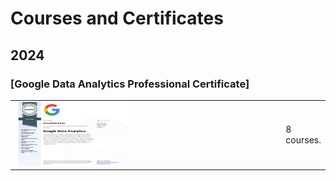 #  Courses and Certificates
## 2024

### [Google Data Analytics Professional Certificate]



<table>
<colgroup>
<col width="100%" />
<col width="100%" />
</colgroup>
<tbody>
<tr>
<td markdown="span"><img src="https://github.com/dutta-tanushree/dutta-tanushree.github.io/blob/master/pdf/certificates/google-data/Coursera%20KH0FP1NO1U77-1.png?raw=true" width="182" height="102"></td>
<td markdown="span"> 
  8 courses.
</td>

</tr>
</tbody>
</table>
